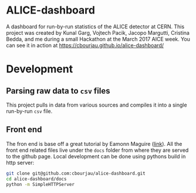 # ALICE-dashboard
A dashboard for run-by-run statistics of the ALICE detector at CERN. This project was created by Kunal Garg, Vojtech Pacik, Jacopo Margutti,
 Cristina Bedda, and me during a small Hackathon at the March 2017 AICE week.
You can see it in action at https://cbourjau.github.io/alice-dashboard/

# Development
## Parsing raw data to `csv` files
This project pulls in data from various sources and compiles it into a single run-by-run `csv` file. 

## Front end
The fron end is base off a great tutorial by Eamonn Maguire ([link](https://thor-project.github.io/dashboard-tutorial/)).
All the front end related files live under the `docs` folder from where they are served to the github page.
Local development can be done using pythons build in http server:

```bash
git clone git@github.com:cbourjau/alice-dashboard.git
cd alice-dashboard/docs
python -m SimpleHTTPServer
```
